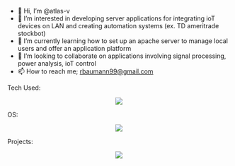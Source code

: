 - 👋 Hi, I’m @atlas-v
- 👀 I’m interested in developing server applications for integrating ioT devices on LAN and creating automation systems (ex. TD ameritrade stockbot)
- 🌱 I’m currently learning how to set up an apache server to manage local users and offer an application platform
- 💞️ I’m looking to collaborate on applications involving signal processing, power analysis, ioT control 
- 📫 How to reach me; rbaumann99@gmail.com

Tech Used:
<p align="center">
  <a style="pointer-events: none;  cursor: default;">
    <img src="https://skillicons.dev/icons?i=html,js,css,nodejs,postgresql,react,python&perline=3&theme=light" />
  </a>
</p>
OS:
<p align="center">
  <a style="pointer-events: none;  cursor: default;">
    <img src="https://skillicons.dev/icons?i=linux&theme=light" />
  </a>
</p>
Projects:
<p align="center">
  <a style="pointer-events: none;  cursor: default;">
    <img src="https://skillicons.dev/icons?i=raspberrypi,ros&theme=light" />
  </a>
</p>
